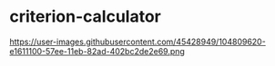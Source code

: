 # criterion-calculator



https://user-images.githubusercontent.com/45428949/104809620-e1611100-57ee-11eb-82ad-402bc2de2e69.png
